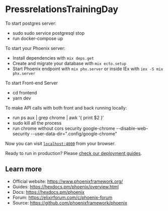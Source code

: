# PressrelationsTrainingDay
To  start postgres server:

 * sudo sudo service postgresql stop
 * run docker-compose up

To start your Phoenix server:

  * Install dependencies with `mix deps.get`
  * Create and migrate your database with `mix ecto.setup`
  * Start Phoenix endpoint with `mix phx.server` or inside IEx with `iex -S mix phx.server`

To start Front-end Server
 * cd frontend
 * yarn dev

To make API calls with both front and back running locally:
 * run ps aux | grep chrome | awk '{ print $2 }' 
 * sudo kill all the process 
 * run chrome without cors security google-chrome --disable-web-security --user-data-dir=".config/google-chrome"

Now you can visit [`localhost:4000`](http://localhost:4000) from your browser.

Ready to run in production? Please [check our deployment guides](https://hexdocs.pm/phoenix/deployment.html).

## Learn more

  * Official website: https://www.phoenixframework.org/
  * Guides: https://hexdocs.pm/phoenix/overview.html
  * Docs: https://hexdocs.pm/phoenix
  * Forum: https://elixirforum.com/c/phoenix-forum
  * Source: https://github.com/phoenixframework/phoenix
